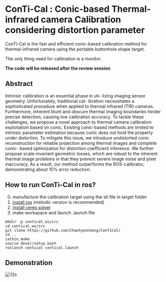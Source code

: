 # ConTi-Cal : Conic-based Thermal-infrared camera Calibration considering distortion parameter

ConTi-Cal is the fast and efficient conic-based calibration method for thermal-infrared camera using the portable buttonhole shape target. 

The only thing need for calibration is a monitor.

**The code will be released after the review session**

## Abstract
Intrinsic calibration is an essential phase in uti-
lizing imaging sensor geometry. Unfortunately, traditional cal-
ibration necessitates a sophisticated procedure when applied
to thermal infrared (TIR) cameras. Furthermore, inherent
blunt and obscure thermal imaging boundaries hinder precise
detection, causing low calibration accuracy. To tackle these
challenges, we propose a novel approach to thermal camera
calibration exploitation based on conic. Existing conic-based
methods are limited to intrinsic parameter estimation because
conic does not hold the property under distortion. To mitigate
this issue, we introduce undistorted conic reconstruction for
reliable projection among thermal images and complete conic-
based optimization for distortion coefficient inference. We
further propose scale-invariant geometric losses, which are
robust to the inherent thermal image problems in that they
prevent severe image noise and pixel inaccuracy. As a result, our
method outperforms the ROS-calibrator, demonstrating about
10% error reduction.

## How to run ConTi-Cal in ros?
  0. manufacture the calibration target using the stl file in target folder
  1. <a href="http://wiki.ros.org/melodic/Installation/Ubuntu">install ros</a> (melodic version is recommended) 
  2. <a href="http://ceres-solver.org/installation.html">install ceres solver</a> 
  3. make workspace and launch .launch file
  ```
  mkdir -p contical_ws/src
  cd contical_ws/src
  git clone https://github.com/ChaehyeonSong/ConTiCal/
  cd ..
  catkin_make
  source devel/setup.bash
  roslanch contical contical.launch
  ```
## Demonstration
![12s](https://user-images.githubusercontent.com/106569301/194704702-db19ea73-7ec0-4402-9823-36763c5ce042.gif)

